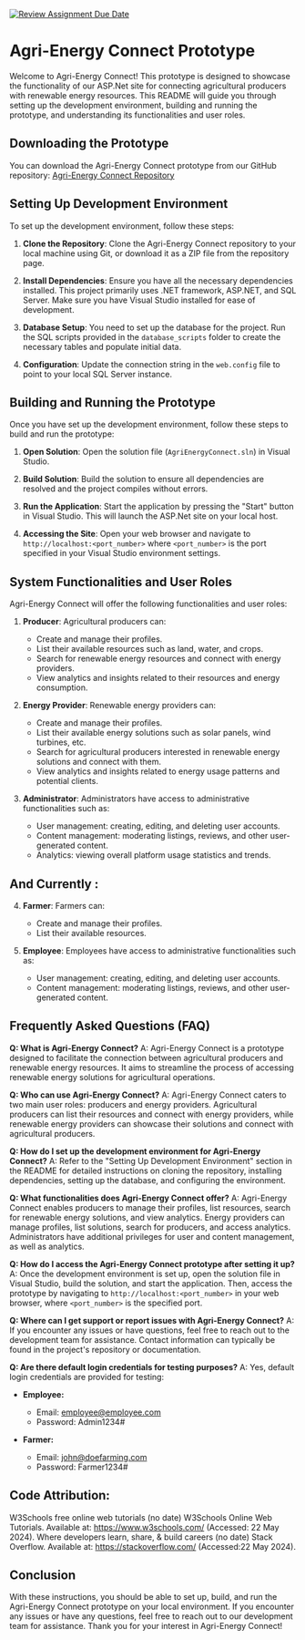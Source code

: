 [![Review Assignment Due Date](https://classroom.github.com/assets/deadline-readme-button-24ddc0f5d75046c5622901739e7c5dd533143b0c8e959d652212380cedb1ea36.svg)](https://classroom.github.com/a/0uJxXwfG)


# Agri-Energy Connect Prototype

Welcome to Agri-Energy Connect! This prototype is designed to showcase the functionality of our ASP.Net site for connecting agricultural producers with renewable energy resources. This README will guide you through setting up the development environment, building and running the prototype, and understanding its functionalities and user roles.

## Downloading the Prototype

You can download the Agri-Energy Connect prototype from our GitHub repository: [Agri-Energy Connect Repository](https://github.com/VCWVL/prog7311---programming-3a---part-2-MphoNdlela16)

## Setting Up Development Environment

To set up the development environment, follow these steps:

1. **Clone the Repository**: Clone the Agri-Energy Connect repository to your local machine using Git, or download it as a ZIP file from the repository page.

2. **Install Dependencies**: Ensure you have all the necessary dependencies installed. This project primarily uses .NET framework, ASP.NET, and SQL Server. Make sure you have Visual Studio installed for ease of development.

3. **Database Setup**: You need to set up the database for the project. Run the SQL scripts provided in the `database_scripts` folder to create the necessary tables and populate initial data.

4. **Configuration**: Update the connection string in the `web.config` file to point to your local SQL Server instance.

## Building and Running the Prototype

Once you have set up the development environment, follow these steps to build and run the prototype:

1. **Open Solution**: Open the solution file (`AgriEnergyConnect.sln`) in Visual Studio.

2. **Build Solution**: Build the solution to ensure all dependencies are resolved and the project compiles without errors.

3. **Run the Application**: Start the application by pressing the "Start" button in Visual Studio. This will launch the ASP.Net site on your local host.

4. **Accessing the Site**: Open your web browser and navigate to `http://localhost:<port_number>` where `<port_number>` is the port specified in your Visual Studio environment settings.

## System Functionalities and User Roles

Agri-Energy Connect will offer the following functionalities and user roles:

1. **Producer**: Agricultural producers can:
   - Create and manage their profiles.
   - List their available resources such as land, water, and crops.
   - Search for renewable energy resources and connect with energy providers.
   - View analytics and insights related to their resources and energy consumption.

2. **Energy Provider**: Renewable energy providers can:
   - Create and manage their profiles.
   - List their available energy solutions such as solar panels, wind turbines, etc.
   - Search for agricultural producers interested in renewable energy solutions and connect with them.
   - View analytics and insights related to energy usage patterns and potential clients.

3. **Administrator**: Administrators have access to administrative functionalities such as:
   - User management: creating, editing, and deleting user accounts.
   - Content management: moderating listings, reviews, and other user-generated content.
   - Analytics: viewing overall platform usage statistics and trends.


## And Currently :

4. **Farmer**: Farmers can:
   - Create and manage their profiles.
   - List their available resources.

5. **Employee**: Employees have access to administrative functionalities such as:
   - User management: creating, editing, and deleting user accounts.
   - Content management: moderating listings, reviews, and other user-generated content.


## Frequently Asked Questions (FAQ)

**Q: What is Agri-Energy Connect?**
A: Agri-Energy Connect is a prototype designed to facilitate the connection between agricultural producers and renewable energy resources. It aims to streamline the process of accessing renewable energy solutions for agricultural operations.

**Q: Who can use Agri-Energy Connect?**
A: Agri-Energy Connect caters to two main user roles: producers and energy providers. Agricultural producers can list their resources and connect with energy providers, while renewable energy providers can showcase their solutions and connect with agricultural producers.

**Q: How do I set up the development environment for Agri-Energy Connect?**
A: Refer to the "Setting Up Development Environment" section in the README for detailed instructions on cloning the repository, installing dependencies, setting up the database, and configuring the environment.

**Q: What functionalities does Agri-Energy Connect offer?**
A: Agri-Energy Connect enables producers to manage their profiles, list resources, search for renewable energy solutions, and view analytics. Energy providers can manage profiles, list solutions, search for producers, and access analytics. Administrators have additional privileges for user and content management, as well as analytics.

**Q: How do I access the Agri-Energy Connect prototype after setting it up?**
A: Once the development environment is set up, open the solution file in Visual Studio, build the solution, and start the application. Then, access the prototype by navigating to `http://localhost:<port_number>` in your web browser, where `<port_number>` is the specified port.

**Q: Where can I get support or report issues with Agri-Energy Connect?**
A: If you encounter any issues or have questions, feel free to reach out to the development team for assistance. Contact information can typically be found in the project's repository or documentation.

**Q: Are there default login credentials for testing purposes?**
A: Yes, default login credentials are provided for testing:

- **Employee:**
  - Email: employee@employee.com
  - Password: Admin1234#
  
- **Farmer:**
  - Email: john@doefarming.com
  - Password: Farmer1234#


## Code Attribution:
W3Schools free online web tutorials (no date) W3Schools Online Web Tutorials. Available at: https://www.w3schools.com/ (Accessed: 22 May 2024). Where developers learn, share, & build careers (no date) Stack Overflow. Available at: https://stackoverflow.com/ (Accessed:22 May 2024).

## Conclusion
With these instructions, you should be able to set up, build, and run the Agri-Energy Connect prototype on your local environment. If you encounter any issues or have any questions, feel free to reach out to our development team for assistance. Thank you for your interest in Agri-Energy Connect!
